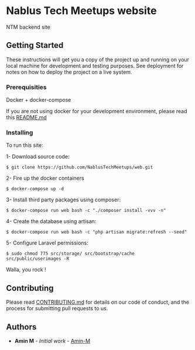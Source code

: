 # Nablus Tech Meetups website

NTM backend site

## Getting Started

These instructions will get you a copy of the project up and running on your local machine for development and testing purposes. See deployment for notes on how to deploy the project on a live system.

### Prerequisities

Docker + docker-compose


If you are not using docker for your development environment, please read this [README.md](src/README.md)

### Installing

To run this site:

1- Download source code:
```
$ git clone https://github.com/NablusTechMeetups/web.git
```

2- Fire up the docker containers
```
$ docker-compose up -d
```

3- Install third party packages using composer:
```
$ docker-compose run web bash -c "./composer install -vvv -n"
```

4- Create the database using artisan:
```
$ docker-compose run web bash -c "php artisan migrate:refresh --seed"
```

5- Configure Laravel permissions:
```
$ sudo chmod 775 src/storage/ src/bootstrap/cache src/public/userimages -R
```

Walla, you rock !

## Contributing

Please read [CONTRIBUTING.md](CONTRIBUTING.md) for details on our code of conduct, and the process for submitting pull requests to us.

## Authors

* **Amin M** - *Initial work* - [Amin-M](https://github.com/amin-m)